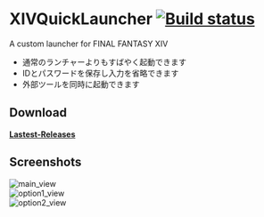 # XIVQuickLauncher [![Build status](https://ci.appveyor.com/api/projects/status/xc3hx4rhmrd310kc?svg=true)](https://ci.appveyor.com/project/goaaats/ffxivquicklauncher)
A custom launcher for FINAL FANTASY XIV

* 通常のランチャーよりもすばやく起動できます
* IDとパスワードを保存し入力を省略できます
* 外部ツールを同時に起動できます

## Download
**[Lastest-Releases](https://github.com/anoyetta/FFXIVQuickLauncher/releases)**

## Screenshots
![main_view](https://raw.githubusercontent.com/anoyetta/FFXIVQuickLauncher/master/images/main_view.png)  
![option1_view](https://raw.githubusercontent.com/anoyetta/FFXIVQuickLauncher/master/images/option1_view.png)  
![option2_view](https://raw.githubusercontent.com/anoyetta/FFXIVQuickLauncher/master/images/option2_view.png)  
